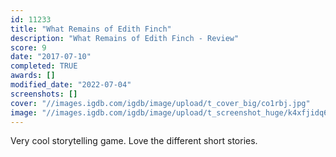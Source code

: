 ```yaml
---
id: 11233
title: "What Remains of Edith Finch"
description: "What Remains of Edith Finch - Review"
score: 9
date: "2017-07-10"
completed: TRUE
awards: []
modified_date: "2022-07-04"
screenshots: []
cover: "//images.igdb.com/igdb/image/upload/t_cover_big/co1rbj.jpg"
image: "//images.igdb.com/igdb/image/upload/t_screenshot_huge/k4xfjidq6m0xhh7ukfrc.jpg"
---
```

Very cool storytelling game. Love the different short stories.